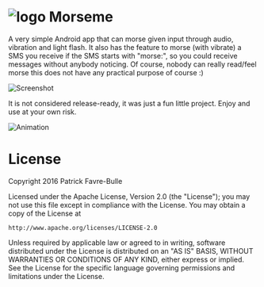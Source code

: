 
# ![logo](https://github.com/patrickfav/morseme/blob/master/misc/morse_icon24.png) Morseme

A very simple Android app that can morse given input through audio, vibration and light flash.
It also has the feature to morse (with vibrate) a SMS you receive if the SMS starts with "morse:",
so you could receive messages without anybody noticing. Of course, nobody can really read/feel
morse this does not have any practical purpose of course :)

![Screenshot](https://github.com/patrickfav/morseme/blob/master/misc/screenshot.png?raw=true)

It is not considered release-ready, it was just a fun little project. Enjoy
and use at your own risk.

![Animation](https://github.com/patrickfav/morseme/blob/master/misc/animation.gif?raw=true)

# License

Copyright 2016 Patrick Favre-Bulle

Licensed under the Apache License, Version 2.0 (the "License");
you may not use this file except in compliance with the License.
You may obtain a copy of the License at

    http://www.apache.org/licenses/LICENSE-2.0

Unless required by applicable law or agreed to in writing, software
distributed under the License is distributed on an "AS IS" BASIS,
WITHOUT WARRANTIES OR CONDITIONS OF ANY KIND, either express or implied.
See the License for the specific language governing permissions and
limitations under the License.
